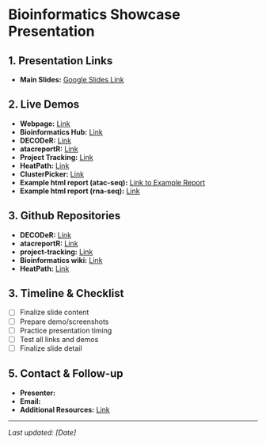 # Bioinformatics Showcase Presentation

## 1. Presentation Links

- **Main Slides:** [Google Slides Link](https://docs.google.com/presentation/d/1o9k5sznZBza0JpcvMg035jBE_ryfzbLs67_n5CYGJJw/edit?usp=sharing)

## 2. Live Demos

- **Webpage:** [Link](https://cancer.ufl.edu/research/shared-resources/bioinformatics-unit/)
- **Bioinformatics Hub:** [Link](https://ufhcc-bcbsr.github.io/hub/)
- **DECODeR:** [Link](https://devbcb-sr.rc.ufl.edu/decoder/)
- **atacreportR:** [Link](https://devufbcb-sr.rc.ufl.edu/atacreportr/) 
- **Project Tracking:** [Link](https://bcb-sr.rc.ufl.edu/projecttracking/)
- **HeatPath:** [Link](https://bcb-sr.rc.ufl.edu/heatpathapp/)
- **ClusterPicker:** [Link](https://bcb-sr.rc.ufl.edu/clusterpicker/)
- **Example html report (atac-seq):** [Link to Example Report](https://ufhcc-bcbsr.github.io/atac-reportR/)
- **Example html report (rna-seq):** [Link]()
  
## 3. Github Repositories 

- **DECODeR:** [Link](https://github.com/UFHCC-BCBSR/decoder)
- **atacreportR:** [Link](https://github.com/UFHCC-BCBSR/atac-reportR)
- **project-tracking:** [Link](https://github.com/UFHCC-BCBSR/project-tracking-app)
- **Bioinformatics wiki:** [Link](https://github.com/UFHCC-BCBSR/wiki)
- **HeatPath:** [Link](https://github.com/UFHCC-BCBSR/heath-path-app)

## 3. Timeline & Checklist

- [ ] Finalize slide content
- [ ] Prepare demo/screenshots
- [ ] Practice presentation timing
- [ ] Test all links and demos
- [ ] Finalize slide detail

## 5. Contact & Follow-up

- **Presenter:** 
- **Email:** 
- **Additional Resources:** [Link]()

---
*Last updated: [Date]*
